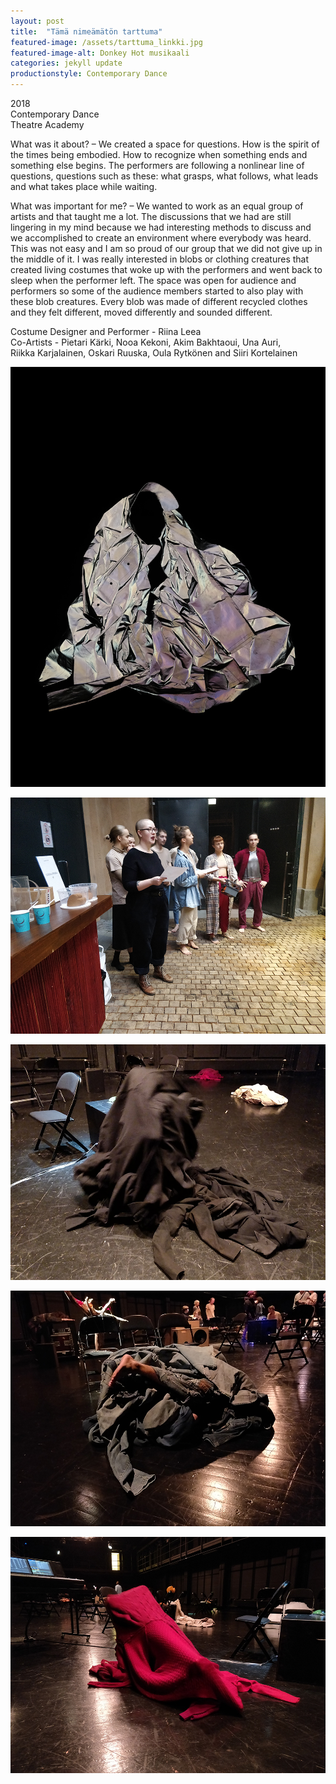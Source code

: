 ```yaml
---
layout: post
title:  "Tämä nimeämätön tarttuma"
featured-image: /assets/tarttuma_linkki.jpg
featured-image-alt: Donkey Hot musikaali 
categories: jekyll update
productionstyle: Contemporary Dance
---
```

  2018  
  Contemporary Dance  
  Theatre Academy

  What was it about? – We created a space for questions. How is the spirit of the times being embodied. How to recognize when something ends and something else begins. The performers are following a nonlinear line of questions, questions such as these: what grasps, what follows, what leads and what takes place while waiting.

  What was important for me? – We wanted to work as an equal group of artists and that taught me a lot. The discussions that we had are still lingering in my mind because we had interesting methods to discuss and we accomplished to create an environment where everybody was heard. This was not easy and I am so proud of our group that we did not give up in the middle of it. I was really interested in blobs or clothing creatures that created living costumes that woke up with the performers and went back to sleep when the performer left. The space was open for audience and performers so some of the audience members started to also play with these blob creatures. Every blob was made of different recycled clothes and they felt different, moved differently and sounded different.

  Costume Designer and Performer - Riina Leea  
  Co-Artists - Pietari Kärki, Nooa Kekoni, Akim Bakhtaoui, Una Auri,  
  Riikka Karjalainen, Oskari Ruuska, Oula Rytkönen and Siiri Kortelainen

![alt text](/assets/projects/tarttuma1.jpg)

![alt text](/assets/projects/tarttuma2.jpg)

![alt text](/assets/projects/tarttuma3.jpg)

![alt text](/assets/projects/tarttuma4.jpg)

![alt text](/assets/projects/tarttuma5.jpg)